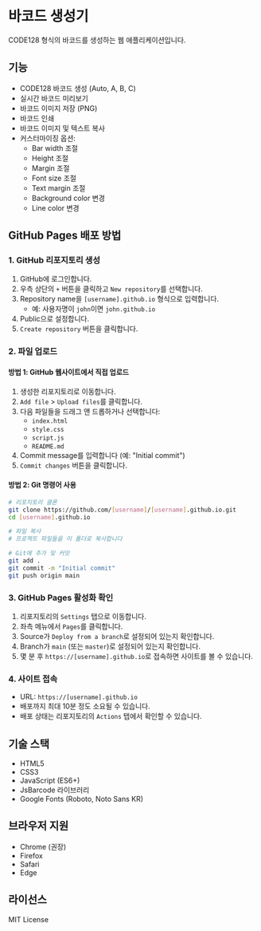 # 바코드 생성기

CODE128 형식의 바코드를 생성하는 웹 애플리케이션입니다.

## 기능

- CODE128 바코드 생성 (Auto, A, B, C)
- 실시간 바코드 미리보기
- 바코드 이미지 저장 (PNG)
- 바코드 인쇄
- 바코드 이미지 및 텍스트 복사
- 커스터마이징 옵션:
  - Bar width 조절
  - Height 조절
  - Margin 조절
  - Font size 조절
  - Text margin 조절
  - Background color 변경
  - Line color 변경

## GitHub Pages 배포 방법

### 1. GitHub 리포지토리 생성

1. GitHub에 로그인합니다.
2. 우측 상단의 `+` 버튼을 클릭하고 `New repository`를 선택합니다.
3. Repository name을 `[username].github.io` 형식으로 입력합니다.
   - 예: 사용자명이 `john`이면 `john.github.io`
4. Public으로 설정합니다.
5. `Create repository` 버튼을 클릭합니다.

### 2. 파일 업로드

#### 방법 1: GitHub 웹사이트에서 직접 업로드
1. 생성한 리포지토리로 이동합니다.
2. `Add file` > `Upload files`를 클릭합니다.
3. 다음 파일들을 드래그 앤 드롭하거나 선택합니다:
   - `index.html`
   - `style.css`
   - `script.js`
   - `README.md`
4. Commit message를 입력합니다 (예: "Initial commit")
5. `Commit changes` 버튼을 클릭합니다.

#### 방법 2: Git 명령어 사용
```bash
# 리포지토리 클론
git clone https://github.com/[username]/[username].github.io.git
cd [username].github.io

# 파일 복사
# 프로젝트 파일들을 이 폴더로 복사합니다

# Git에 추가 및 커밋
git add .
git commit -m "Initial commit"
git push origin main
```

### 3. GitHub Pages 활성화 확인

1. 리포지토리의 `Settings` 탭으로 이동합니다.
2. 좌측 메뉴에서 `Pages`를 클릭합니다.
3. Source가 `Deploy from a branch`로 설정되어 있는지 확인합니다.
4. Branch가 `main` (또는 `master`)로 설정되어 있는지 확인합니다.
5. 몇 분 후 `https://[username].github.io`로 접속하면 사이트를 볼 수 있습니다.

### 4. 사이트 접속

- URL: `https://[username].github.io`
- 배포까지 최대 10분 정도 소요될 수 있습니다.
- 배포 상태는 리포지토리의 `Actions` 탭에서 확인할 수 있습니다.

## 기술 스택

- HTML5
- CSS3
- JavaScript (ES6+)
- JsBarcode 라이브러리
- Google Fonts (Roboto, Noto Sans KR)

## 브라우저 지원

- Chrome (권장)
- Firefox
- Safari
- Edge

## 라이선스

MIT License
